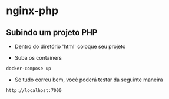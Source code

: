 # nginx-php

## Subindo um projeto PHP

+ Dentro do diretório 'html' coloque seu projeto

+ Suba os containers

```sh
docker-compose up
```

+ Se tudo correu bem, você poderá testar da seguinte maneira

```
http://localhost:7000
```
